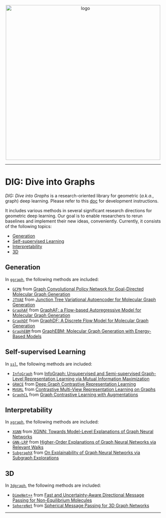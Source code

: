 <p align="center">
<img src="https://github.com/divelab/DIG/blob/main/imgs/DIG-logo.jpg" width="500" class="center" alt="logo"/>
    <br/>
</p>

------

# DIG: Dive into Graphs
*DIG: Dive into Graphs* is a research-oriented library for geometric (*a.k.a.*, graph) deep learning. Please refer to this [doc](https://docs.google.com/document/d/1FfpXGiP1dkRf6BFpXmF2cXzyAGd9o5SFuaJk7rnjPnk/edit?usp=sharing) for development instructions.

It includes various methods in several significant research directions for geometric deep learning. Our goal is to enable researchers to rerun baselines and implement their new ideas, conveniently. Currently, it consists of the following topics:

* [Generation](#generation)
* [Self-supervised Learning](#self-supervised-learning)
* [Interpretability](#interpretability)
* [3D](#3d)

## Generation
In [`ggraph`](https://github.com/divelab/DIG/tree/main/dig/ggraph), the following methods are included:

* [`GCPN`](https://github.com/divelab/DIG/tree/main/dig/ggraph/GCPN) from [Graph Convolutional Policy Network for Goal-Directed Molecular Graph Generation](https://arxiv.org/abs/1806.02473)
* [`JTVAE`](https://github.com/divelab/DIG/tree/main/dig/ggraph/JT-VAE) from [Junction Tree Variational Autoencoder for Molecular Graph Generation](https://arxiv.org/pdf/1802.04364])
* [`GraphAF`](https://github.com/divelab/DIG/tree/main/dig/ggraph/GraphAF) from [GraphAF: a Flow-based Autoregressive Model for Molecular Graph Generation](https://arxiv.org/abs/2001.09382)
* [`GraphDF`](https://github.com/divelab/DIG/tree/main/dig/ggraph/GraphDF) from [GraphDF: A Discrete Flow Model for Molecular Graph Generation](https://arxiv.org/abs/2102.01189)
* [`GraphEBM`](https://github.com/divelab/DIG/tree/main/dig/ggraph/GraphEBM) from [GraphEBM: Molecular Graph Generation with Energy-Based Models](https://arxiv.org/abs/2102.00546)


## Self-supervised Learning
In [`ssl`](https://github.com/divelab/DIG/tree/main/dig/), the following methods are included:
* [`InfoGraph`](https://github.com/divelab/DIG/tree/main/dig/) from [InfoGraph: Unsupervised and Semi-supervised Graph-Level Representation Learning via Mutual Information Maximization](https://arxiv.org/abs/1908.01000)
* [`GRACE`](https://github.com/divelab/DIG/tree/main/dig/) from [Deep Graph Contrastive Representation Learning](https://arxiv.org/abs/2006.04131)
* [`MVGRL`](https://github.com/divelab/DIG/tree/main/dig/) from [Contrastive Multi-View Representation Learning on Graphs](https://arxiv.org/abs/2006.05582)
* [`GraphCL`](https://github.com/divelab/DIG/tree/main/dig/) from [Graph Contrastive Learning with Augmentations](https://arxiv.org/abs/2010.13902)


## Interpretability
In [`xgraph`](https://github.com/divelab/DIG/tree/main/dig/xgraph), the following methods are included:
* [`XGNN`](https://github.com/divelab/DIG/tree/main/dig/xgraph/XGNN) from [XGNN: Towards Model-Level Explanations of Graph Neural Networks](https://arxiv.org/abs/2006.02587)
* [`GNN-LRP`](https://github.com/divelab/DIG/tree/main/dig/xgraph/GNN-LRP) from [Higher-Order Explanations of Graph Neural Networks via Relevant Walks](https://arxiv.org/abs/2006.03589)
* [`SubgraphX`](https://github.com/divelab/DIG/tree/main/dig/xgraph/SubgraphX) from [On Explainability of Graph Neural Networks via Subgraph Explorations](https://arxiv.org/abs/2102.05152)

## 3D
In [`3dgraph`](https://github.com/divelab/DIG/tree/main/dig/3dgraph), the following methods are included:

* [`DimeNet++`](https://github.com/divelab/DIG/tree/main/dig/3dgraph/smp) from [Fast and Uncertainty-Aware Directional Message Passing for Non-Equilibrium Molecules](https://arxiv.org/abs/2011.14115)
* [`SphereNet`](https://github.com/divelab/DIG/tree/main/dig/3dgraph/smp) from [Spherical Message Passing for 3D Graph Networks](https://arxiv.org/abs/2102.05013v2)



------
